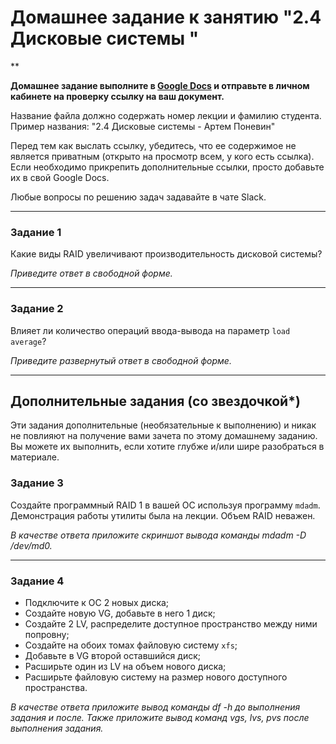 # Домашнее задание к занятию "2.4 Дисковые системы "

**

**Домашнее задание выполните в [Google Docs](https://docs.google.com/) и отправьте в личном кабинете на проверку ссылку на ваш документ.** 

Название файла должно содержать номер лекции и фамилию студента. Пример названия: "2.4 Дисковые системы - Артем Поневин"

Перед тем как выслать ссылку, убедитесь, что ее содержимое не является приватным (открыто на просмотр всем, у кого есть ссылка). Если необходимо прикрепить дополнительные ссылки, просто добавьте их в свой Google Docs.

Любые вопросы по решению задач задавайте в чате Slack.

---

### Задание 1

Какие виды RAID увеличивают производительность дисковой системы?

*Приведите ответ в свободной форме.*

---

### Задание 2

Влияет ли количество операций ввода-вывода на параметр `load average`? 

*Приведите развернутый ответ в свободной форме.*

---

## Дополнительные задания (со звездочкой*)
Эти задания дополнительные (необязательные к выполнению) и никак не повлияют на получение вами зачета по этому домашнему заданию. Вы можете их выполнить, если хотите глубже и/или шире разобраться в материале.

### Задание 3

Создайте программный RAID 1 в вашей ОС используя программу `mdadm`. Демонстрация работы утилиты была на лекции. Объем RAID неважен.

*В качестве ответа приложите скриншот вывода команды mdadm -D /dev/md0.*

---

### Задание 4

* Подключите к ОС 2 новых диска;
* Создайте новую VG, добавьте в него 1 диск;
* Cоздайте 2 LV, распределите доступное пространство между ними попровну;
* Создайте на обоих томах файловую систему `xfs`;
* Добавьте в VG второй оставшийся диск;
* Расширьте один из LV на объем нового диска;
* Расширьте файловую систему на размер нового доступного пространства.

*В качестве ответа приложите вывод команды df -h до выполнения задания и после. Также приложите вывод команд vgs, lvs, pvs после выполнения задания.* 


